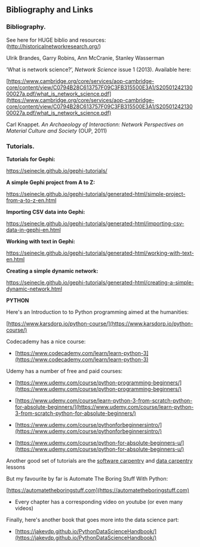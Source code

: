 ## Bibliography and Links

### Bibliography. 

See here for HUGE biblio and resources: (http://historicalnetworkresearch.org/)

Ulrik Brandes, Garry Robins, Ann McCranie, Stanley Wasserman

‘What is network science?’, _Network Science_ issue 1 (2013). Available here:

[https://www.cambridge.org/core/services/aop-cambridge-core/content/view/C0794B28C613757F09C3FB315500E3A1/S2050124213000027a.pdf/what_is_network_science.pdf](https://www.cambridge.org/core/services/aop-cambridge-core/content/view/C0794B28C613757F09C3FB315500E3A1/S2050124213000027a.pdf/what_is_network_science.pdf)

Carl Knappet. _An Archaeology of Interactionn: Network Perspectives on Material Culture and Society_ (OUP, 2011)

### Tutorials. 

**Tutorials for Gephi:**

https://seinecle.github.io/gephi-tutorials/

**A simple Gephi project from A to Z:**

https://seinecle.github.io/gephi-tutorials/generated-html/simple-project-from-a-to-z-en.html

**Importing CSV data into Gephi:**

https://seinecle.github.io/gephi-tutorials/generated-html/importing-csv-data-in-gephi-en.html

**Working with text in Gephi:**

https://seinecle.github.io/gephi-tutorials/generated-html/working-with-text-en.html

**Creating a simple dynamic network:**

https://seinecle.github.io/gephi-tutorials/generated-html/creating-a-simple-dynamic-network.html

**PYTHON**

Here's an Introduction to to Python programming aimed at the humanities:

[https://www.karsdorp.io/python-course/](https://www.karsdorp.io/python-course/)

Codecademy has a nice course:

- [https://www.codecademy.com/learn/learn-python-3](https://www.codecademy.com/learn/learn-python-3)

Udemy has a number of free and paid courses:

- [https://www.udemy.com/course/python-programming-beginners/](https://www.udemy.com/course/python-programming-beginners/)

- [https://www.udemy.com/course/learn-python-3-from-scratch-python-for-absolute-beginners/](https://www.udemy.com/course/learn-python-3-from-scratch-python-for-absolute-beginners/)

- [https://www.udemy.com/course/pythonforbeginnersintro/](https://www.udemy.com/course/pythonforbeginnersintro/)

- [https://www.udemy.com/course/python-for-absolute-beginners-u/](https://www.udemy.com/course/python-for-absolute-beginners-u/)

Another good set of tutorials are the [software carpentry](https://software-carpentry.org/lessons/) and [data carpentry](https://datacarpentry.org/lessons/) lessons

But my favourite by far is Automate The Boring Stuff With Python:

[https://automatetheboringstuff.com](https://automatetheboringstuff.com)

- Every chapter has a corresponding video on youtube (or even many videos)

Finally, here's another book that goes more into the data science part:

- [https://jakevdp.github.io/PythonDataScienceHandbook/](https://jakevdp.github.io/PythonDataScienceHandbook/)
